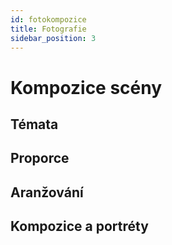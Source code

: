 ```yaml
---
id: fotokompozice
title: Fotografie
sidebar_position: 3
---
```


# Kompozice scény


## Témata

## Proporce

## Aranžování

## Kompozice a portréty
